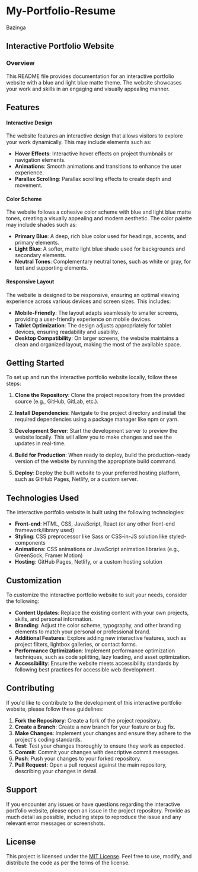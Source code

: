 # My-Portfolio-Resume
Bazinga
## Interactive Portfolio Website

### Overview
This README file provides documentation for an interactive portfolio website with a blue and light blue matte theme. The website showcases your work and skills in an engaging and visually appealing manner.

## Features

#### Interactive Design
The website features an interactive design that allows visitors to explore your work dynamically. This may include elements such as:

- **Hover Effects**: Interactive hover effects on project thumbnails or navigation elements.
- **Animations**: Smooth animations and transitions to enhance the user experience.
- **Parallax Scrolling**: Parallax scrolling effects to create depth and movement.

#### Color Scheme
The website follows a cohesive color scheme with blue and light blue matte tones, creating a visually appealing and modern aesthetic. The color palette may include shades such as:

- **Primary Blue**: A deep, rich blue color used for headings, accents, and primary elements.
- **Light Blue**: A softer, matte light blue shade used for backgrounds and secondary elements.
- **Neutral Tones**: Complementary neutral tones, such as white or gray, for text and supporting elements.

#### Responsive Layout
The website is designed to be responsive, ensuring an optimal viewing experience across various devices and screen sizes. This includes:

- **Mobile-Friendly**: The layout adapts seamlessly to smaller screens, providing a user-friendly experience on mobile devices.
- **Tablet Optimization**: The design adjusts appropriately for tablet devices, ensuring readability and usability.
- **Desktop Compatibility**: On larger screens, the website maintains a clean and organized layout, making the most of the available space.

## Getting Started

To set up and run the interactive portfolio website locally, follow these steps:

1. **Clone the Repository**: Clone the project repository from the provided source (e.g., GitHub, GitLab, etc.).

2. **Install Dependencies**: Navigate to the project directory and install the required dependencies using a package manager like npm or yarn.

3. **Development Server**: Start the development server to preview the website locally. This will allow you to make changes and see the updates in real-time.

4. **Build for Production**: When ready to deploy, build the production-ready version of the website by running the appropriate build command.

5. **Deploy**: Deploy the built website to your preferred hosting platform, such as GitHub Pages, Netlify, or a custom server.

## Technologies Used

The interactive portfolio website is built using the following technologies:

- **Front-end**: HTML, CSS, JavaScript, React (or any other front-end framework/library used)
- **Styling**: CSS preprocessor like Sass or CSS-in-JS solution like styled-components
- **Animations**: CSS animations or JavaScript animation libraries (e.g., GreenSock, Framer Motion)
- **Hosting**: GitHub Pages, Netlify, or a custom hosting solution

## Customization

To customize the interactive portfolio website to suit your needs, consider the following:

- **Content Updates**: Replace the existing content with your own projects, skills, and personal information.
- **Branding**: Adjust the color scheme, typography, and other branding elements to match your personal or professional brand.
- **Additional Features**: Explore adding new interactive features, such as project filters, lightbox galleries, or contact forms.
- **Performance Optimization**: Implement performance optimization techniques, such as code splitting, lazy loading, and asset optimization.
- **Accessibility**: Ensure the website meets accessibility standards by following best practices for accessible web development.

## Contributing

If you'd like to contribute to the development of this interactive portfolio website, please follow these guidelines:

1. **Fork the Repository**: Create a fork of the project repository.
2. **Create a Branch**: Create a new branch for your feature or bug fix.
3. **Make Changes**: Implement your changes and ensure they adhere to the project's coding standards.
4. **Test**: Test your changes thoroughly to ensure they work as expected.
5. **Commit**: Commit your changes with descriptive commit messages.
6. **Push**: Push your changes to your forked repository.
7. **Pull Request**: Open a pull request against the main repository, describing your changes in detail.

## Support

If you encounter any issues or have questions regarding the interactive portfolio website, please open an issue in the project repository. Provide as much detail as possible, including steps to reproduce the issue and any relevant error messages or screenshots.

## License

This project is licensed under the [MIT License](LICENSE). Feel free to use, modify, and distribute the code as per the terms of the license.
